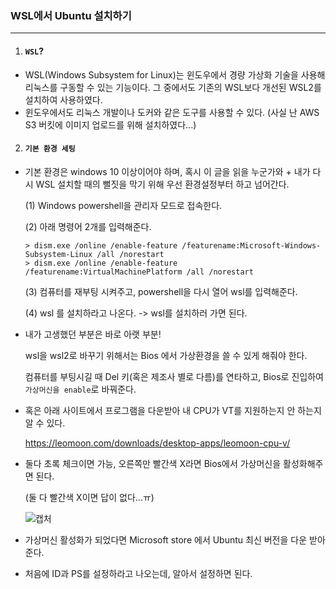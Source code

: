 ### WSL에서 Ubuntu 설치하기

---

1. #### `WSL`?

- WSL(Windows Subsystem for Linux)는 윈도우에서 경량 가상화 기술을 사용해 리눅스를 구동할 수 있는 기능이다. 그 중에서도 기존의 WSL보다 개선된 WSL2를 설치하여 사용하였다.
- 윈도우에서도 리눅스 개발이나 도커와 같은 도구를 사용할 수 있다.  (사실 난 AWS S3 버킷에 이미지 업로드를 위해 설치하였다...)

2. #### `기본 환경 세팅`

- 기본 환경은 windows 10 이상이어야 하며, 혹시 이 글을 읽을 누군가와 + 내가 다시 WSL 설치할 때의 뻘짓을 막기 위해 우선 환경설정부터 하고 넘어간다.

  (1) Windows powershell을 관리자 모드로 접속한다.

  (2) 아래 명령어 2개를 입력해준다.

  ```
  > dism.exe /online /enable-feature /featurename:Microsoft-Windows-Subsystem-Linux /all /norestart
  > dism.exe /online /enable-feature /featurename:VirtualMachinePlatform /all /norestart
  ```

  (3) 컴퓨터를 재부팅 시켜주고, powershell을 다시 열어 wsl를 입력해준다.

  (4)  wsl 를 설치하라고 나온다. -> wsl를 설치하러 가면 된다.

- 내가 고생했던 부분은 바로 아랫 부분!

  wsl을 wsl2로 바꾸기 위해서는 Bios 에서 가상환경을 쓸 수 있게 해줘야 한다.

  컴퓨터를 부팅시길 때 Del 키(혹은 제조사 별로 다름)를 연타하고, Bios로 진입하여 `가상머신을 enable`로 바꿔준다.

- 혹은 아래 사이트에서 프로그램을 다운받아 내 CPU가 VT를 지원하는지 안 하는지 알 수 있다.

  https://leomoon.com/downloads/desktop-apps/leomoon-cpu-v/

- 둘다 초록 체크이면 가능, 오른쪽만 빨간색 X라면 Bios에서 가상머신을 활성화해주면 된다.

  (둘 다 빨간색 X이면 답이 없다...ㅠ)

  ![캡처](https://user-images.githubusercontent.com/69948723/105446827-4799d800-5cb6-11eb-8877-234ec9e7f1e7.PNG)

- 가상머신 활성화가 되었다면 Microsoft store 에서 Ubuntu 최신 버전을 다운 받아 준다.

- 처음에 ID과 PS를 설정하라고 나오는데, 알아서 설정하면 된다.

  ```
  
  ```

  